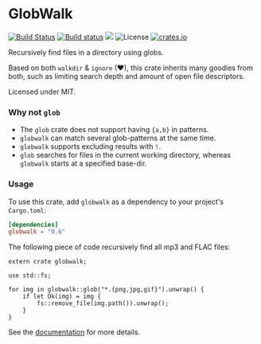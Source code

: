 # GlobWalk #

[![Build Status](https://travis-ci.org/Gilnaa/globwalk.svg?branch=master)](https://travis-ci.org/Gilnaa/globwalk)
[![Build status](https://ci.appveyor.com/api/projects/status/81rkf5lcyt1ouh9n/branch/master?svg=true)](https://ci.appveyor.com/project/Gilnaa/globwalk)
[![](https://docs.rs/globwalk/badge.svg)](https://docs.rs/globwalk/)
![License](https://img.shields.io/crates/l/globwalk.svg)
[![crates.io](https://img.shields.io/crates/v/globwalk.svg)](https://crates.io/crates/globwalk)

Recursively find files in a directory using globs.

Based on both `walkdir` & `ignore` (❤), this crate inherits many goodies from
both, such as limiting search depth and amount of open file descriptors.

Licensed under MIT.

### Why not `glob` ###

 - The `glob` crate does not support having `{a,b}` in patterns.
 - `globwalk` can match several glob-patterns at the same time.
 - `globwalk` supports excluding results with `!`.
 - `glob` searches for files in the current working directory, whereas `globwalk` starts at a specified base-dir.

### Usage ###

To use this crate, add `globwalk` as a dependency to your project's `Cargo.toml`:

```toml
[dependencies]
globwalk = "0.6"
```

The following piece of code recursively find all mp3 and FLAC files:

```rust,no_run
extern crate globwalk;

use std::fs;

for img in globwalk::glob("*.{png,jpg,gif}").unwrap() {
    if let Ok(img) = img {
        fs::remove_file(img.path()).unwrap();
    }
}
```

See the [documentation](https://docs.rs/globwalk/) for more details.
